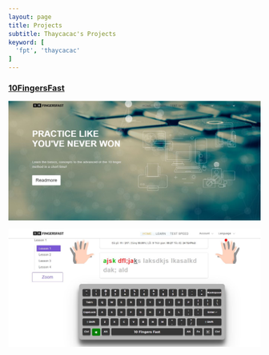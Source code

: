 ```yaml
---
layout: page
title: Projects
subtitle: Thaycacac's Projects
keyword: [
  'fpt', 'thaycacac'
]
---
```


### [10FingersFast](https://fingersfast.herokuapp.com/)

![10 Fingers Fast](/assets/img/projects/0.jpg)

![10 Fingers Fast](/assets/img/projects/1.jpg)